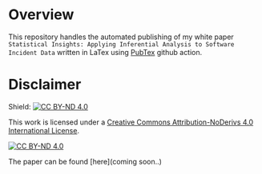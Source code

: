 # Overview

This repository handles the automated publishing of my white paper `Statistical Insights: Applying Inferential Analysis to Software Incident Data` written in LaTex using [PubTex](https://github.com/jonhue/pubtex-action/tree/main/) github action.

# Disclaimer

Shield: [![CC BY-ND 4.0][cc-by-nd-shield]][cc-by-nd]

This work is licensed under a
[Creative Commons Attribution-NoDerivs 4.0 International License][cc-by-nd].

[![CC BY-ND 4.0][cc-by-nd-image]][cc-by-nd]

[cc-by-nd]: https://creativecommons.org/licenses/by-nd/4.0/
[cc-by-nd-image]: https://licensebuttons.net/l/by-nd/4.0/88x31.png
[cc-by-nd-shield]: https://img.shields.io/badge/License-CC%20BY--ND%204.0-lightgrey.svg

The paper can be found [here](coming soon..)

